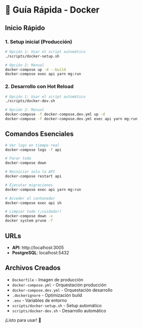 # 🚀 Guía Rápida - Docker

## Inicio Rápido

### 1. Setup inicial (Producción)

```bash
# Opción 1: Usar el script automático
./scripts/docker-setup.sh

# Opción 2: Manual
docker-compose up -d --build
docker-compose exec api yarn mg:run
```

### 2. Desarrollo con Hot Reload

```bash
# Opción 1: Usar el script automático
./scripts/docker-dev.sh

# Opción 2: Manual
docker-compose -f docker-compose.dev.yml up -d
docker-compose -f docker-compose.dev.yml exec api yarn mg:run
```

## Comandos Esenciales

```bash
# Ver logs en tiempo real
docker-compose logs -f api

# Parar todo
docker-compose down

# Reiniciar solo la API
docker-compose restart api

# Ejecutar migraciones
docker-compose exec api yarn mg:run

# Acceder al contenedor
docker-compose exec api sh

# Limpiar todo (¡cuidado!)
docker-compose down -v
docker system prune -f
```

## URLs

- **API**: http://localhost:3005
- **PostgreSQL**: localhost:5432

## Archivos Creados

- `Dockerfile` - Imagen de producción
- `docker-compose.yml` - Orquestación producción
- `docker-compose.dev.yml` - Orquestación desarrollo
- `.dockerignore` - Optimización build
- `.env` - Variables de entorno
- `scripts/docker-setup.sh` - Setup automático
- `scripts/docker-dev.sh` - Desarrollo automático

¡Listo para usar! 🎉
